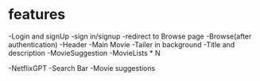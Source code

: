 # features


-Login and signUp
    -sign in/signup
    -redirect to Browse page
-Browse(after authentication)
    -Header
    -Main Movie
        -Tailer in background
        -Title and description
        -MovieSuggestion
            -MovieLists * N

-NetflixGPT
    -Search Bar
    -Movie suggestions
